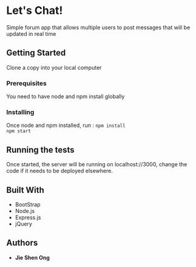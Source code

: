 # Let's Chat!

Simple forum app that allows multiple users to post messages that will be updated in real time

## Getting Started

Clone a copy into your local computer

### Prerequisites

You need to have node and npm install globally

### Installing

Once node and npm installed, run :
<code>npm install</code> <br>
<code>npm start</code>


## Running the tests

Once started, the server will be running on localhost://3000, change the code if it needs to be deployed elsewhere.

## Built With

* BootStrap
* Node.js
* Express.js
* jQuery


## Authors

* **Jie Shen Ong** 
